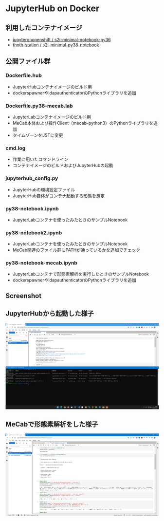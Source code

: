 # JupyterHub on Docker

## 利用したコンテナイメージ
  - [jupyteronopenshift / s2i-minimal-notebook-py36](https://quay.io/repository/jupyteronopenshift/s2i-minimal-notebook-py36)
  - [thoth-station / s2i-minimal-py38-notebook](https://quay.io/repository/thoth-station/s2i-minimal-py38-notebook)

## 公開ファイル群

### Dockerfile.hub
  - JupyterHubコンテナイメージのビルド用
  - dockerspawnerやldapauthenticatorのPythonライブラリを追加

### Dockerfile.py38-mecab.lab
  - JupyterLabコンテナイメージのビルド用
  - MeCab本体および操作Client（mecab-python3）のPythonライブラリを追加
  - タイムゾーンをJSTに変更

### cmd.log
  - 作業に用いたコマンドライン
  - コンテナイメージのビルドおよびJupyterHubの起動

### jupyterhub_config.py
  - JupyterHubの環境設定ファイル
  - JupyterHub自体がコンテナ起動する形態を想定

### py38-notebook.ipynb
  - JupyterLabコンテナを使ったみたときのサンプルNotebook

### py38-notebook2.ipynb
  - JupyterLabコンテナを使ったみたときのサンプルNotebook
  - MeCab関連のファイル群にPATHが通っているかを追加でチェック

### py38-notebook-mecab.ipynb
  - JupyterLabコンテナで形態素解析を実行したときのサンプルNotebook
  - dockerspawnerやldapauthenticatorのPythonライブラリを追加

## Screenshot

## JupyterHubから起動した様子
![JupyterHubから起動した様子](screenshot.png)

## MeCabで形態素解析をした様子
![MeCabで形態素解析をした様子](screenshot2.png)
